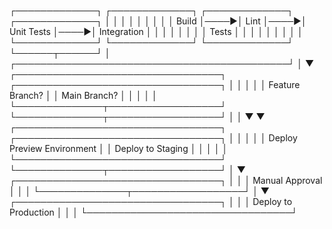 ┌─────────────┐     ┌─────────────┐     ┌─────────────┐     ┌─────────────┐
│             │     │             │     │             │     │             │
│    Build    │────▶│    Lint     │────▶│ Unit Tests  │────▶│ Integration │
│             │     │             │     │             │     │    Tests    │
│             │     │             │     │             │     │             │
└─────────────┘     └─────────────┘     └─────────────┘     └──────┬──────┘
                                                                   │
                      ┌────────────────────────────────────────────┘
                      │
                      ▼
┌─────────────────────────────────┐     ┌─────────────────────────────────┐
│                                 │     │                                 │
│       Feature Branch?           │     │          Main Branch?           │
│                                 │     │                                 │
└──────────────┬──────────────────┘     └──────────────┬──────────────────┘
               │                                       │
               ▼                                       ▼
┌─────────────────────────────────┐     ┌─────────────────────────────────┐
│                                 │     │                                 │
│     Deploy Preview Environment  │     │      Deploy to Staging          │
│                                 │     │                                 │
└─────────────────────────────────┘     └──────────────┬──────────────────┘
                                                       │
                                                       ▼
                                        ┌─────────────────────────────────┐
                                        │                                 │
                                        │       Manual Approval           │
                                        │                                 │
                                        └──────────────┬──────────────────┘
                                                       │
                                                       ▼
                                        ┌─────────────────────────────────┐
                                        │                                 │
                                        │     Deploy to Production        │
                                        │                                 │
                                        └─────────────────────────────────┘